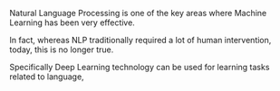 Natural Language Processing is one of the key areas where Machine Learning has been very effective.

In fact, whereas NLP traditionally required a lot of human intervention, today, this is no longer true.
 
Specifically Deep Learning technology can be used for learning tasks related to language, 
